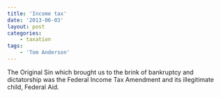 ```yaml
---
title: 'Income tax'
date: '2013-06-03'
layout: post
categories:
    - taxation
tags:
    - 'Tom Anderson'
---
```


The Original Sin which brought us to the brink of bankruptcy and dictatorship was the Federal Income Tax Amendment and its illegitimate child, Federal Aid.